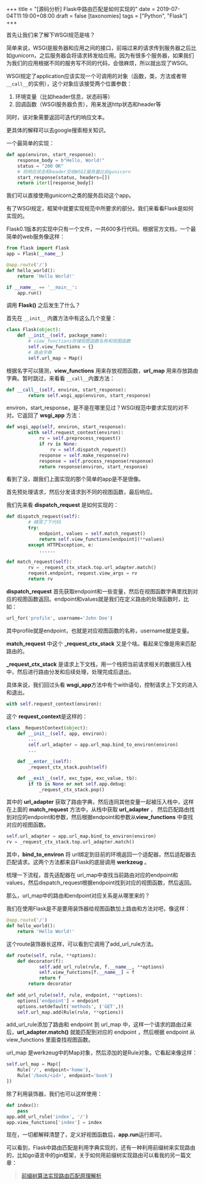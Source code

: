 +++
title = "[源码分析] Flask中路由匹配是如何实现的"
date = 2019-07-04T11:19:00+08:00
draft = false
[taxonomies]
tags = ["Python", "Flask"]
+++

首先让我们来了解下WSGI规范是啥？

简单来说，WSGI是服务器和应用之间的接口，前端过来的请求传到服务器之后比如gunicorn，之后服务器会将请求转发给应用。因为有很多个服务器，如果我们为我们的应用根据不同的服务写不同的代码，会很麻烦，所以就出现了WSGI。

WSGI规定了application应该实现一个可调用的对象（函数，类，方法或者带`__call__`的实例），这个对象应该接受两个位置参数：

1. 环境变量（比如header信息，状态码等）
2. 回调函数（WSGI服务器负责），用来发送http状态和header等

同时，该对象需要返回可迭代的响应文本。

更具体的解释可以去google搜索相关知识。

一个最简单的实现：

```python
def app(environ, start_response):
    response_body = b"Hello, World!"
    status = "200 OK"
    # 将响应状态和header交给WSGI服务器比如gunicorn
    start_response(status, headers=[])
    return iter([response_body])
```

我们可以直接使用gunicorn之类的服务启动这个app。

有了WSGI规定，框架中就要实现规范中所要求的部分。我们来看看Flask是如何实现的。

Flask0.1版本的实现中只有一个文件，一共600多行代码。根据官方文档，一个最简单的web服务像这样：

```python
from flask import Flask
app = Flask(__name__)

@app.route('/')
def hello_world():
    return 'Hello World!'

if __name__ == '__main__':
    app.run()
```

调用 **Flask()** 之后发生了什么？

首先在 `__init__` 内置方法中有这么几个变量：

```python
class Flask(object):
    def __init__(self, package_name):
        # view_functions存储视图函数名称和视图函数
        self.view_functions = {}
        # 路由字典
        self.url_map = Map()
```

根据名字可以猜测，**view_functions** 用来存放视图函数，**url_map** 用来存放路由字典。暂时跳过，来看看 `__call__`内置方法：

```python
def __call__(self, environ, start_response):
        return self.wsgi_app(environ, start_response)
```

environ，start_response，是不是在哪里见过？WSGI规范中要求实现的对不对。它返回了 **wsgi_app** 方法：

```python
def wsgi_app(self, environ, start_response):
        with self.request_context(environ):
            rv = self.preprocess_request()
            if rv is None:
                rv = self.dispatch_request()
            response = self.make_response(rv)
            response = self.process_response(response)
            return response(environ, start_response)
```

看到了没，跟我们上面实现的那个简单的app是不是很像。

首先预处理请求，然后分发请求到不同的视图函数，最后响应。

我们先来看 **dispatch_request** 是如何实现的：

```python
def dispatch_request(self):
    	# 精简了下代码
        try:
            endpoint, values = self.match_request()
            return self.view_functions[endpoint](**values)
        except HTTPException, e:
            ......
            
def match_request(self):
        rv = _request_ctx_stack.top.url_adapter.match()
        request.endpoint, request.view_args = rv
        return rv
```

**dispatch_request** 首先获取endpoint和一些变量，然后在视图函数字典里找到对应的视图函数返回。endpoint和values就是我们在定义路由的处理函数时，比如：

```python
url_for('profile', username='John Doe')
```

其中profile就是endpoint，也就是对应视图函数的名称，username就是变量。

**match_request** 中这个 **_request_ctx_stack** 又是个啥。看起来它像是用来匹配路由的。

**_request_ctx_stack** 是请求上下文栈，用一个栈把当前请求相关的数据压入栈中，然后进行路由分发和后续处理，处理完成后退出。

具体来说，我们回过头看 **wsgi_app**方法中有个with语句，控制请求上下文的进入和退出。

```python
with self.request_context(environ):
```

这个 **request_context**是这样的：

```python
class _RequestContext(object):
    def __init__(self, app, environ):
		...
        self.url_adapter = app.url_map.bind_to_environ(environ)
        ...

    def __enter__(self):
        _request_ctx_stack.push(self)

    def __exit__(self, exc_type, exc_value, tb):
        if tb is None or not self.app.debug:
            _request_ctx_stack.pop()
```

其中的 **url_adapter** 获取了路由字典，然后连同其他变量一起被压入栈中，这样在上面的 **match_request** 方法中，从栈中获取 **url_adapter** ， 然后匹配路由找到对应的endpoint和参数，然后根据endpoint和参数从**view_functions** 中查找对应的视图函数。

```python
self.url_adapter = app.url_map.bind_to_environ(environ)
rv = _request_ctx_stack.top.url_adapter.match()
```

其中，**bind_to_environ** 将 url绑定到目前的环境返回一个适配器，然后适配器去匹配请求。这两个方法都来自Flask的底层调用 **werkzeug** 。

梳理一下流程，首先适配器在 url_map中查找当前路由对应的endpoint和values，然后dispatch_request根据endpoint找到对应的视图函数，然后返回。

那么，url_map中的路由和endpoint对应关系是从哪里来的？

我们在使用Flask是不是要用装饰器给视图函数加上路由和方法对吧，像这样：

```python
@app.route('/')
def hello_world():
    return 'Hello World!'
```

这个route装饰器长这样，可以看到它调用了add_url_rule方法。

```python
def route(self, rule, **options):
    def decorator(f):
            self.add_url_rule(rule, f.__name__, **options)
            self.view_functions[f.__name__] = f
            return f
        return decorator
    
def add_url_rule(self, rule, endpoint, **options):
    options['endpoint'] = endpoint
    options.setdefault('methods', ('GET',))
    self.url_map.add(Rule(rule, **options))
```

add_url_rule添加了路由和 endpoint 到 url_map 中，这样一个请求的路由过来后，**url_adapter.match()** 就能匹配到对应的 endpoint ，然后根据 endpoint 从 view_functions 里面查找视图函数。

url_map 是werkzeug中的Map对象，然后添加的是Rule对象。它看起来像这样：

```python
self.url_map = Map([
    Rule('/', endpoint='home'),
    Rule('/book/<id>', endpoint='book')
])
```

除了利用装饰器，我们也可以这样使用：

```python
def index():
    pass
app.add_url_rule('index', '/')
app.view_functions['index'] = index
```

现在，一切都解释清楚了，定义好视图函数后，**app.run**运行即可。

可以看到，Flask中路由匹配是利用字典实现的，还有一种利用前缀树来实现路由的，比如go语言中的gin框架，关于如何用前缀树实现路由可以看我的另一篇文章：

>  [前缀树算法实现路由匹配原理解析](https://shiniao.fun/posts/前缀树算法实现路由匹配原理解析)

